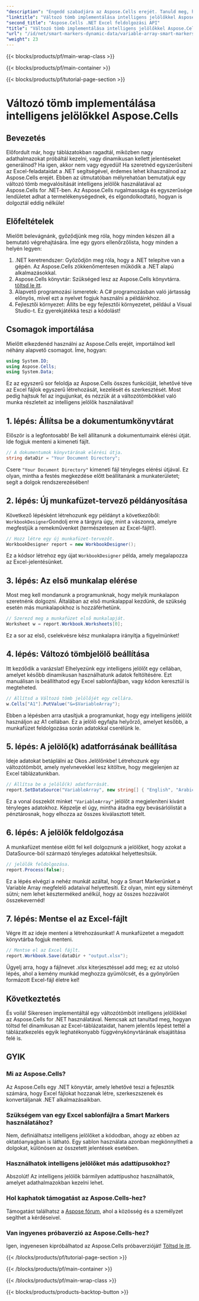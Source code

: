 ```yaml
---
"description": "Engedd szabadjára az Aspose.Cells erejét. Tanuld meg, hogyan valósíthatsz meg változó tömböket intelligens jelölőkkel lépésről lépésre a zökkenőmentes Excel-jelentéskészítéshez."
"linktitle": "Változó tömb implementálása intelligens jelölőkkel Aspose.Cells"
"second_title": "Aspose.Cells .NET Excel feldolgozási API"
"title": "Változó tömb implementálása intelligens jelölőkkel Aspose.Cells"
"url": "/id/net/smart-markers-dynamic-data/variable-array-smart-markers/"
"weight": 23
---
```


{{< blocks/products/pf/main-wrap-class >}}

{{< blocks/products/pf/main-container >}}

{{< blocks/products/pf/tutorial-page-section >}}

# Változó tömb implementálása intelligens jelölőkkel Aspose.Cells

## Bevezetés
Előfordult már, hogy táblázatokban ragadtál, miközben nagy adathalmazokat próbáltál kezelni, vagy dinamikusan kellett jelentéseket generálnod? Ha igen, akkor nem vagy egyedül! Ha szeretnéd egyszerűsíteni az Excel-feladataidat a .NET segítségével, érdemes lehet kihasználnod az Aspose.Cells erejét. Ebben az útmutatóban mélyrehatóan bemutatjuk egy változó tömb megvalósítását intelligens jelölők használatával az Aspose.Cells for .NET-ben. Az Aspose.Cells rugalmassága és egyszerűsége lendületet adhat a termelékenységednek, és elgondolkodtató, hogyan is dolgoztál eddig nélküle!
## Előfeltételek
Mielőtt belevágnánk, győződjünk meg róla, hogy minden készen áll a bemutató végrehajtására. Íme egy gyors ellenőrzőlista, hogy minden a helyén legyen:
1. .NET keretrendszer: Győződjön meg róla, hogy a .NET telepítve van a gépén. Az Aspose.Cells zökkenőmentesen működik a .NET alapú alkalmazásokkal.
2. Aspose.Cells könyvtár: Szükséged lesz az Aspose.Cells könyvtárra. [töltsd le itt](https://releases.aspose.com/cells/net/).
3. Alapvető programozási ismeretek: A C# programozásban való jártasság előnyös, mivel ezt a nyelvet fogjuk használni a példáinkhoz.
4. Fejlesztői környezet: Állíts be egy fejlesztői környezetet, például a Visual Studio-t. Ez gyerekjátékká teszi a kódolást!
## Csomagok importálása
Mielőtt elkezdenéd használni az Aspose.Cells erejét, importálnod kell néhány alapvető csomagot. Íme, hogyan:
```csharp
using System.IO;
using Aspose.Cells;
using System.Data;
```
Ez az egyszerű sor feloldja az Aspose.Cells összes funkcióját, lehetővé téve az Excel fájlok egyszerű létrehozását, kezelését és szerkesztését.
Most pedig hajtsuk fel az ingujjunkat, és nézzük át a változótömbökkel való munka részleteit az intelligens jelölők használatával!
## 1. lépés: Állítsa be a dokumentumkönyvtárat
Először is a legfontosabb! Be kell állítanunk a dokumentumaink elérési útját. Ide fogjuk menteni a kimeneti fájlt.
```csharp
// A dokumentumok könyvtárának elérési útja.
string dataDir = "Your Document Directory";
```
Csere `"Your Document Directory"` kimeneti fájl tényleges elérési útjával. Ez olyan, mintha a festés megkezdése előtt beállítanánk a munkaterületet; segít a dolgok rendszerezésében!
## 2. lépés: Új munkafüzet-tervező példányosítása
Következő lépésként létrehozunk egy példányt a következőből: `WorkbookDesigner`Gondolj erre a tárgyra úgy, mint a vászonra, amelyre megfestjük a remekművenket (természetesen az Excel-fájlt!).
```csharp
// Hozz létre egy új munkafüzet-tervezőt.
WorkbookDesigner report = new WorkbookDesigner();
```
Ez a kódsor létrehoz egy újat `WorkbookDesigner` példa, amely megalapozza az Excel-jelentésünket.
## 3. lépés: Az első munkalap elérése
Most meg kell mondanunk a programunknak, hogy melyik munkalapon szeretnénk dolgozni. Általában az első munkalappal kezdünk, de szükség esetén más munkalapokhoz is hozzáférhetünk.
```csharp
// Szerezd meg a munkafüzet első munkalapját.
Worksheet w = report.Workbook.Worksheets[0];
```
Ez a sor az első, cselekvésre kész munkalapra irányítja a figyelmünket!
## 4. lépés: Változó tömbjelölő beállítása
Itt kezdődik a varázslat! Elhelyezünk egy intelligens jelölőt egy cellában, amelyet később dinamikusan használhatunk adatok feltöltésére. Ezt manuálisan is beállíthatod egy Excel sablonfájlban, vagy kódon keresztül is megteheted.
```csharp
// Állítsd a Változó tömb jelölőjét egy cellára.
w.Cells["A1"].PutValue("&=$VariableArray");
```
Ebben a lépésben arra utasítjuk a programunkat, hogy egy intelligens jelölőt használjon az A1 cellában. Ez a jelölő egyfajta helyőrző, amelyet később, a munkafüzet feldolgozása során adatokkal cserélünk le.
## 5. lépés: A jelölő(k) adatforrásának beállítása
Ideje adatokat betáplálni az Okos Jelölőnkbe! Létrehozunk egy változótömböt, amely nyelvnevekkel lesz kitöltve, hogy megjelenjen az Excel táblázatunkban.
```csharp
// Állítsa be a jelölő(k) adatforrását.
report.SetDataSource("VariableArray", new string[] { "English", "Arabic", "Hindi", "Urdu", "French" });
```
Ez a vonal összeköt minket `"VariableArray"` jelölőt a megjeleníteni kívánt tényleges adatokhoz. Képzelje el úgy, mintha átadna egy bevásárlólistát a pénztárosnak, hogy elhozza az összes kiválasztott tételt.
## 6. lépés: A jelölők feldolgozása
A munkafüzet mentése előtt fel kell dolgoznunk a jelölőket, hogy azokat a DataSource-ból származó tényleges adatokkal helyettesítsük.
```csharp
// jelölők feldolgozása.
report.Process(false);
```
Ez a lépés elvégzi a nehéz munkát azáltal, hogy a Smart Markerünket a Variable Array megfelelő adataival helyettesíti. Ez olyan, mint egy süteményt sütni; nem lehet készterméked anélkül, hogy az összes hozzávalót összekevernéd!
## 7. lépés: Mentse el az Excel-fájlt
Végre itt az ideje menteni a létrehozásunkat! A munkafüzetet a megadott könyvtárba fogjuk menteni.
```csharp
// Mentse el az Excel fájlt.
report.Workbook.Save(dataDir + "output.xlsx");
```
Ügyelj arra, hogy a fájlnevet .xlsx kiterjesztéssel add meg; ez az utolsó lépés, ahol a kemény munkád meghozza gyümölcsét, és a gyönyörűen formázott Excel-fájl életre kel!
## Következtetés
És voilá! Sikeresen implementáltál egy változótömböt intelligens jelölőkkel az Aspose.Cells for .NET használatával. Nemcsak azt tanultad meg, hogyan töltsd fel dinamikusan az Excel-táblázataidat, hanem jelentős lépést tettél a táblázatkezelés egyik leghatékonyabb függvénykönyvtárának elsajátítása felé is. 
## GYIK
### Mi az Aspose.Cells?  
Az Aspose.Cells egy .NET könyvtár, amely lehetővé teszi a fejlesztők számára, hogy Excel fájlokat hozzanak létre, szerkeszszenek és konvertáljanak .NET alkalmazásaikban.
### Szükségem van egy Excel sablonfájlra a Smart Markers használatához?  
Nem, definiálhatsz intelligens jelölőket a kódodban, ahogy az ebben az oktatóanyagban is látható. Egy sablon használata azonban megkönnyítheti a dolgokat, különösen az összetett jelentések esetében.
### Használhatok intelligens jelölőket más adattípusokhoz?  
Abszolút! Az intelligens jelölők bármilyen adattípushoz használhatók, amelyet adathalmazokban kezelni lehet.
### Hol kaphatok támogatást az Aspose.Cells-hez?  
Támogatást találhatsz a [Aspose fórum](https://forum.aspose.com/c/cells/9), ahol a közösség és a személyzet segíthet a kérdéseivel.
### Van ingyenes próbaverzió az Aspose.Cells-hez?  
Igen, ingyenesen kipróbálhatod az Aspose.Cells próbaverzióját! [Töltsd le itt](https://releases.aspose.com/).


{{< /blocks/products/pf/tutorial-page-section >}}

{{< /blocks/products/pf/main-container >}}

{{< /blocks/products/pf/main-wrap-class >}}

{{< blocks/products/products-backtop-button >}}